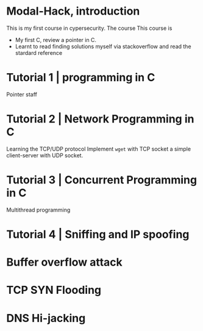 # Modal-Hack, introduction 
This is my first course in cypersecurity. The course 
This course is  

- My first C, review a pointer in C.
- Learnt to read finding solutions myself via stackoverflow and read the
  stardard reference 


# Tutorial 1 | programming in C 
Pointer staff

# Tutorial 2 | Network Programming in C
Learning the TCP/UDP protocol
Implement `wget` with TCP socket a simple client-server with UDP socket. 

# Tutorial 3 | Concurrent Programming in C
Multithread programming 

# Tutorial 4 | Sniffing and IP spoofing

# Buffer overflow attack 

# TCP SYN Flooding

# DNS Hi-jacking 
